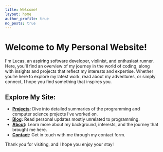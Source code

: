 ```yaml
---
title: Welcome!
layout: home
author_profile: true
no_posts: true
---
```


# Welcome to My Personal Website!

I'm Lucas, an aspiring software developer, violinist, and enthusiast runner. Here, you'll find an overview of my journey in the world of coding, along with insights and projects that reflect my interests and expertise. Whether you’re here to explore my latest work, read about my adventures, or simply connect, I hope you find something that inspires you.

## Explore My Site:
- **[Projects](projects/):** Dive into detailed summaries of the programming and computer science projects I’ve worked on.
- **[Blog](blog/):** Read personal updates mostly unrelated to programming.
- **[About](about/):** Learn more about my background, interests, and the journey that brought me here.
- **[Contact](contact/):** Get in touch with me through my contact form.

Thank you for visiting, and I hope you enjoy your stay!

